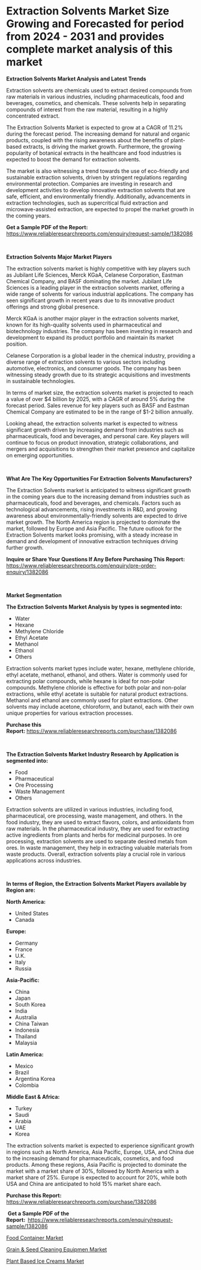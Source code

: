 <p><h1>Extraction Solvents Market Size Growing and Forecasted for period from 2024 - 2031 and provides complete market analysis of this market</h1></p><p><strong>Extraction Solvents Market Analysis and Latest Trends</strong></p>
<p><p>Extraction solvents are chemicals used to extract desired compounds from raw materials in various industries, including pharmaceuticals, food and beverages, cosmetics, and chemicals. These solvents help in separating compounds of interest from the raw material, resulting in a highly concentrated extract.</p><p>The Extraction Solvents Market is expected to grow at a CAGR of 11.2% during the forecast period. The increasing demand for natural and organic products, coupled with the rising awareness about the benefits of plant-based extracts, is driving the market growth. Furthermore, the growing popularity of botanical extracts in the healthcare and food industries is expected to boost the demand for extraction solvents.</p><p>The market is also witnessing a trend towards the use of eco-friendly and sustainable extraction solvents, driven by stringent regulations regarding environmental protection. Companies are investing in research and development activities to develop innovative extraction solvents that are safe, efficient, and environmentally friendly. Additionally, advancements in extraction technologies, such as supercritical fluid extraction and microwave-assisted extraction, are expected to propel the market growth in the coming years.</p></p>
<p><strong>Get a Sample PDF of the Report:&nbsp;</strong> <a href="https://www.reliableresearchreports.com/enquiry/request-sample/1382086">https://www.reliableresearchreports.com/enquiry/request-sample/1382086</a></p>
<p>&nbsp;</p>
<p><strong>Extraction Solvents Major Market Players</strong></p>
<p><p>The extraction solvents market is highly competitive with key players such as Jubilant Life Sciences, Merck KGaA, Celanese Corporation, Eastman Chemical Company, and BASF dominating the market. Jubilant Life Sciences is a leading player in the extraction solvents market, offering a wide range of solvents for various industrial applications. The company has seen significant growth in recent years due to its innovative product offerings and strong global presence.</p><p>Merck KGaA is another major player in the extraction solvents market, known for its high-quality solvents used in pharmaceutical and biotechnology industries. The company has been investing in research and development to expand its product portfolio and maintain its market position.</p><p>Celanese Corporation is a global leader in the chemical industry, providing a diverse range of extraction solvents to various sectors including automotive, electronics, and consumer goods. The company has been witnessing steady growth due to its strategic acquisitions and investments in sustainable technologies.</p><p>In terms of market size, the extraction solvents market is projected to reach a value of over $4 billion by 2025, with a CAGR of around 5% during the forecast period. Sales revenue for key players such as BASF and Eastman Chemical Company are estimated to be in the range of $1-2 billion annually.</p><p>Looking ahead, the extraction solvents market is expected to witness significant growth driven by increasing demand from industries such as pharmaceuticals, food and beverages, and personal care. Key players will continue to focus on product innovation, strategic collaborations, and mergers and acquisitions to strengthen their market presence and capitalize on emerging opportunities.</p></p>
<p>&nbsp;</p>
<p><strong>What Are The Key Opportunities For Extraction Solvents Manufacturers?</strong></p>
<p><p>The Extraction Solvents market is anticipated to witness significant growth in the coming years due to the increasing demand from industries such as pharmaceuticals, food and beverages, and chemicals. Factors such as technological advancements, rising investments in R&D, and growing awareness about environmentally-friendly solvents are expected to drive market growth. The North America region is projected to dominate the market, followed by Europe and Asia Pacific. The future outlook for the Extraction Solvents market looks promising, with a steady increase in demand and development of innovative extraction techniques driving further growth.</p></p>
<p><strong>Inquire or Share Your Questions If Any Before Purchasing This Report:</strong> <a href="https://www.reliableresearchreports.com/enquiry/pre-order-enquiry/1382086">https://www.reliableresearchreports.com/enquiry/pre-order-enquiry/1382086</a></p>
<p>&nbsp;</p>
<p><strong>Market Segmentation</strong></p>
<p><strong>The Extraction Solvents Market Analysis by types is segmented into:</strong></p>
<p><ul><li>Water</li><li>Hexane</li><li>Methylene Chloride</li><li>Ethyl Acetate</li><li>Methanol</li><li>Ethanol</li><li>Others</li></ul></p>
<p><p>Extraction solvents market types include water, hexane, methylene chloride, ethyl acetate, methanol, ethanol, and others. Water is commonly used for extracting polar compounds, while hexane is ideal for non-polar compounds. Methylene chloride is effective for both polar and non-polar extractions, while ethyl acetate is suitable for natural product extractions. Methanol and ethanol are commonly used for plant extractions. Other solvents may include acetone, chloroform, and butanol, each with their own unique properties for various extraction processes.</p></p>
<p><strong>Purchase this Report:&nbsp;</strong><a href="https://www.reliableresearchreports.com/purchase/1382086">https://www.reliableresearchreports.com/purchase/1382086</a></p>
<p>&nbsp;</p>
<p><strong>The Extraction Solvents Market Industry Research by Application is segmented into:</strong></p>
<p><ul><li>Food</li><li>Pharmaceutical</li><li>Ore Processing</li><li>Waste Management</li><li>Others</li></ul></p>
<p><p>Extraction solvents are utilized in various industries, including food, pharmaceutical, ore processing, waste management, and others. In the food industry, they are used to extract flavors, colors, and antioxidants from raw materials. In the pharmaceutical industry, they are used for extracting active ingredients from plants and herbs for medicinal purposes. In ore processing, extraction solvents are used to separate desired metals from ores. In waste management, they help in extracting valuable materials from waste products. Overall, extraction solvents play a crucial role in various applications across industries.</p></p>
<p>&nbsp;</p>
<p><strong>In terms of Region, the Extraction Solvents Market Players available by Region are:</strong></p>
<p>
    <p> <strong> North America: </strong>
        <ul>
            <li>United States</li>
            <li>Canada</li>
        </ul>
        </p> 
    <p> <strong> Europe: </strong>
        <ul>
            <li>Germany</li>
            <li>France</li>
            <li>U.K.</li>
            <li>Italy</li>
            <li>Russia</li>
        </ul>
        </p> 
    <p> <strong> Asia-Pacific: </strong>
        <ul>
            <li>China</li>
            <li>Japan</li>
            <li>South Korea</li>
            <li>India</li>
            <li>Australia</li>
            <li>China Taiwan</li>
            <li>Indonesia</li>
            <li>Thailand</li>
            <li>Malaysia</li>
        </ul>
        </p> 
    <p> <strong> Latin America: </strong>
        <ul>
            <li>Mexico</li>
            <li>Brazil</li>
            <li>Argentina Korea</li>
            <li>Colombia</li>
        </ul>
        </p> 
    <p> <strong> Middle East & Africa: </strong>
        <ul>
            <li>Turkey</li>
            <li>Saudi</li>
            <li>Arabia</li>
            <li>UAE</li>
            <li>Korea</li>
        </ul>
    </p>
    </p>
<p><p>The extraction solvents market is expected to experience significant growth in regions such as North America, Asia Pacific, Europe, USA, and China due to the increasing demand for pharmaceuticals, cosmetics, and food products. Among these regions, Asia Pacific is projected to dominate the market with a market share of 30%, followed by North America with a market share of 25%. Europe is expected to account for 20%, while both USA and China are anticipated to hold 15% market share each.</p></p>
<p><strong>Purchase this Report: </strong><a href="https://www.reliableresearchreports.com/purchase/1382086">https://www.reliableresearchreports.com/purchase/1382086</a></p>
<p>&nbsp;<strong>Get a Sample PDF of the Report:&nbsp;&nbsp;</strong><a href="https://www.reliableresearchreports.com/enquiry/request-sample/1382086">https://www.reliableresearchreports.com/enquiry/request-sample/1382086</a></p>
<p><strong></strong></p>
<p><p><a href="https://view.publitas.com/reportprime-1/food-container-market-growth-market-trends-covid-19-impact-and-forecasts-for-period-from-2023-2030/">Food Container Market</a></p><p><a href="https://view.publitas.com/reportprime-1/global-grain-seed-cleaning-equipmen-market-size-and-market-trends-insights-and-projections-from-2023-to-2030/">Grain & Seed Cleaning Equipmen Market</a></p><p><a href="https://view.publitas.com/reportprime-1/plant-based-ice-creams-market-size-growing-and-forecasted-for-period-from-2023-2030-and-provides-complete-market-analysis-of-this-market/">Plant Based Ice Creams Market</a></p></p>